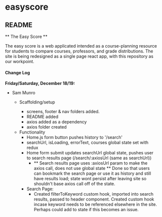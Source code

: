# easyscore

## README

** The Easy Score **

The easy score is a web applicated intended as a course-planning resource for students to compare courses, professors, and grade distributions. The site is being redesigned as a single page react app, with this repository as our workpoint.

#### Change Log

**Friday/Saturday, December 18/19:**

- Sam Munro

  - Scaffolding/setup

    - screens, footer & nav folders added.
    - README added
    - axios added as a dependency
    - axios folder created

  * Functionality
    - Home.js form button pushes history to '/search'
    - searchUrl, isLoading, errorText, courses global state set with redux
    - Home form submit updates searchUrl global state, pushes user to search results page (/search/:axiosUrl (same as searchUrl))
      - ** Search results page uses :axiosUrl param to make the axios call, does not use global state ** Done so that users can bookmark the search page or use it as history and still have results load; state wont persist after leaving site so shouldn't base axios call off of the state.
    * Search Page:
      - Created filterToKeyword custom hook, imported into search results, passed to header component. Created custom hook incase keyword needs to be referenced elsewhere in the site. Perhaps could add to state if this becomes an issue.
